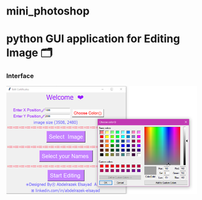 # mini_photoshop

<h1> python GUI application for Editing Image  🗂 </h1>
<h3> Interface </h3>
<img  src="https://github.com/3bdelrazek/mini_photoshop/blob/main/program.png" >
